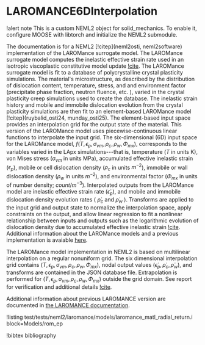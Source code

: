 # LAROMANCE6DInterpolation

!alert note
This is a custom NEML2 object for solid_mechanics. To enable it, configure MOOSE with libtorch and initialize the NEML2 submodule.

The documentation is for a NEML2 [!citep](neml2osti, neml2software) implementation of the LAROMance surrogate model.  The LAROMance surrogate model computes the inelastic effective strain rate used in an isotropic viscoplastic constitutive model update [!cite](tallman-2020).  The LAROMance surrogate model is fit to a database of polycrystalline crystal plasticity simulations.  The material's microstructure, as described by the distribution of dislocation content, temperature, stress, and and environment factor (precipitate phase fraction, neutron fluence, etc. ), varied in the crystal plasticity creep simulations used to create the database.  The inelastic strain history and mobile and immobile dislocation evolution from the crystal plasticity simulations are then fit to an element-based LAROMance model [!citep](ruybalid_osti24, munday_osti25). The element-based input space provides an interpolation grid for the output state of the material.  This version of the LAROMance model uses piecewise-continuous linear functions to interpolate the input grid.  The six-dimensional (6D) input space for the LAROMance model, $f\left(T,\epsilon_{p},\sigma_{vm},\rho_c,\rho_w,\Phi_{mx}\right)$, corresponds to the variables varied in the LApx simulations---that is, temperature ($T$ in units K), von Mises stress ($\sigma_{vm}$ in units MPa), accumulated effective inelastic strain ($\epsilon_{p}$), mobile or cell dislocation density ($\rho_c$ in units $m^{-2}$), immobile or wall dislocation density ($\rho_w$ in units $m^{-2}$), and environmental factor ($\Phi_{mx}$ in units of number density; $count/m^{-3}$).  Interpolated outputs from the LAROMance model are inelastic effective strain rate ($\dot{\epsilon}_{p}$), and mobile and immobile dislocation density evolution rates ( $\dot{\rho}_c$ and  $\dot{\rho}_w$ ).  Transforms are applied to the input grid and output state to normalize the interpolation space, apply constraints on the output, and allow linear regression to fit a nonlinear relationship between inputs and outputs such as the logarithmic evolution of dislocation density due to accumulated effective inelastic strain [!cite](tallman-2020).  Additional information about the LAROMance models and a previous implementation is avaiable [here](/LAROMANCE.md).

The LAROMance model implementation in NEML2 is based on multilinear interpolation on a regular nonuniform grid.  The six dimensional interpolation grid contains $\left(T,\epsilon_{p},\sigma_{vm},\rho_c,\rho_w,\Phi_{mx}\right)$, nodal output values $\left(\dot{\epsilon}_{p},\dot{\rho}_c,\dot{\rho}_w\right)$, and transforms are contained in the JSON database file.  Extrapolation is performed for $\left(T,\epsilon_{p},\sigma_{vm},\rho_c,\rho_w,\Phi_{mx}\right)$ outside the grid domain.  See report for verification and additional details [!cite](munday_osti25).

Additional information about previous LAROMANCE version are documented in [the LAROMANCE documentation](/LAROMANCE.md).

!listing test/tests/neml2/laromance/models/laromance_matl_radial_return.i block=Models/rom_ep

!bibtex bibliography
